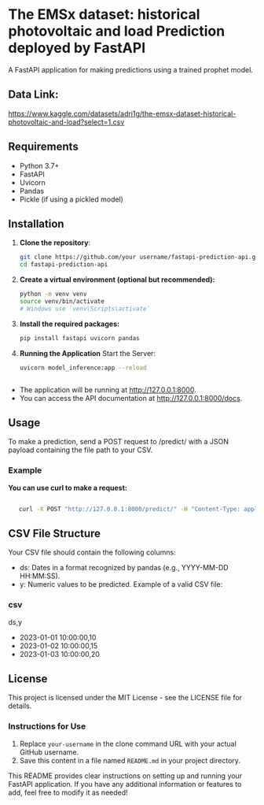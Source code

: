 # The EMSx dataset: historical photovoltaic and load Prediction deployed by FastAPI 

A FastAPI application for making predictions using a trained prophet model.

## Data Link:
https://www.kaggle.com/datasets/adri1g/the-emsx-dataset-historical-photovoltaic-and-load?select=1.csv

## Requirements

- Python 3.7+
- FastAPI
- Uvicorn
- Pandas
- Pickle (if using a pickled model)

## Installation

1. **Clone the repository**:
   ```bash
   git clone https://github.com/your username/fastapi-prediction-api.git
   cd fastapi-prediction-api
2. **Create a virtual environment (optional but recommended):**
    ```bash
    python -m venv venv
    source venv/bin/activate
    # Windows use `venv\Scripts\activate`

3. **Install the required packages:**
    ```bash
    pip install fastapi uvicorn pandas

4. **Running the Application**
   Start the Server:
    ```bash
    uvicorn model_inference:app --reload
    


- The application will be running at http://127.0.0.1:8000.
- You can access the API documentation at http://127.0.0.1:8000/docs.
## Usage
To make a prediction, send a POST request to /predict/ with a JSON payload containing the file path to your CSV.

### Example

**You can use curl to make a request:**

   ```bash

      curl -X POST "http://127.0.0.1:8000/predict/" -H "Content-Type: application/json" -d '{"file": "test.csv"}'
   ```

## CSV File Structure
Your CSV file should contain the following columns:

- ds: Dates in a format recognized by pandas (e.g., YYYY-MM-DD HH:MM:SS).
- y: Numeric values to be predicted.
Example of a valid CSV file:

### csv


ds,y
- 2023-01-01 10:00:00,10
- 2023-01-02 10:00:00,15
- 2023-01-03 10:00:00,20
  
## License
This project is licensed under the MIT License - see the LICENSE file for details.


### Instructions for Use

1. Replace `your-username` in the clone command URL with your actual GitHub username.
2. Save this content in a file named `README.md` in your project directory.

This README provides clear instructions on setting up and running your FastAPI application. If you have any additional information or features to add, feel free to modify it as needed!

